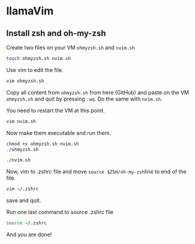 # llamaVim

## Install zsh and oh-my-zsh
Create two files on your VM `ohmyzsh.sh` and `nvim.sh`

```bash
touch ohmyzsh.sh nvim.sh
```

Use vim to edit the file.
```bash
vim ohmyzsh.sh
```

Copy all content from `ohmyzsh.sh` from here (GitHub) and paste on the VM `ohmyzsh.sh` and quit by pressing `:wq`. Do the same with `nvim.sh`.

You need to restart the VM at this point.

```bash
vim nvim.sh
```

Now make them executable and run them.
```bash
chmod +x ohmyzsh.sh nvim.sh
./ohmyzsh.sh
```

```bash
./nvim.sh
```

Now, vim to .zshrc file and move `source $ZSH/oh-my-zsh`line to end of the file.
```bash
vim ~/.zshrc
```

save and quit.

Run one last command to source .zshrc file

```bash
source ~/.zshrc
```

And you are done!
